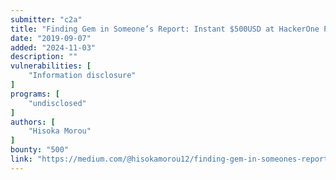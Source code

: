 ```yaml
---
submitter: "c2a"
title: "Finding Gem in Someone’s Report: Instant $500USD at HackerOne Platform"
date: "2019-09-07"
added: "2024-11-03"
description: ""
vulnerabilities: [
    "Information disclosure"
]
programs: [
    "undisclosed"
]
authors: [
    "Hisoka Morou"
]
bounty: "500"
link: "https://medium.com/@hisokamorou12/finding-gem-in-someones-report-instant-500usd-at-hackerone-platform-9a1afa0df813"
---
```




